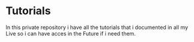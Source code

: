 # Tutorials
In this private repository i have all the tutorials that i documented in all my Live so i can have acces in the Future if i need them.